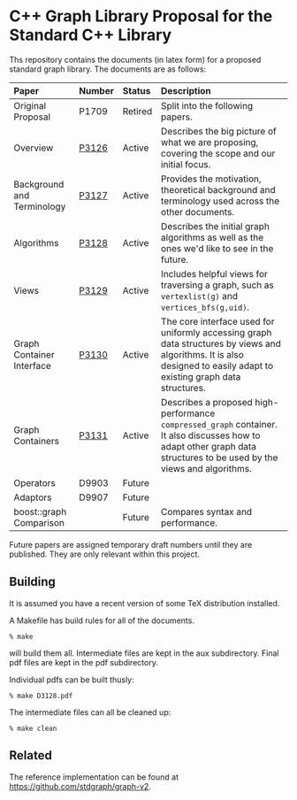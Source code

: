 # C++ Graph Library Proposal for the Standard C++ Library

Ths repository contains the documents (in latex form) for a proposed standard graph library. 
The documents are as follows:

| Paper                           | Number | Status | Description                                                                          | 
| :-------------------------------| :----- | :----- |:-------------------------------------------------------------------------------|
| Original Proposal               | P1709  | Retired | Split into the following papers.                                              |
| Overview                        | [P3126](http:://wg21.link/P3126)  | Active | Describes the big picture of what we are proposing, covering the scope and our initial focus.         |
| Background and Terminology      | [P3127](http:://wg21.link/P3127)  | Active | Provides the motivation, theoretical background and terminology used across the other documents.      |
| Algorithms                      | [P3128](http:://wg21.link/P3128)  | Active | Describes the initial graph algorithms as well as the ones we'd like to see in the future.            |
| Views                           | [P3129](http:://wg21.link/P3129)  | Active | Includes helpful views for traversing a graph, such as `vertexlist(g)` and `vertices_bfs(g,uid)`.     |
| Graph Container Interface       | [P3130](http:://wg21.link/P3130)  | Active | The core interface used for uniformly accessing graph data structures by views and algorithms. It is also designed to easily adapt to existing graph data structures. |
| Graph Containers                | [P3131](http:://wg21.link/P3131)  | Active | Describes a proposed high-performance `compressed_graph` container. It also discusses how to adapt other graph data structures to be used by the views and algorithms. |
| Operators                       | D9903 | Future |                        |
| Adaptors                        | D9907 | Future |                         |
| boost::graph Comparison         |       | Future | Compares syntax and performance.      |

Future papers are assigned temporary draft numbers until they are published. They are only relevant within this project.

## Building

It is assumed you have a recent version of some TeX distribution installed.

A Makefile has build rules for all of the documents.

```
% make
```
will build them all.  Intermediate files are kept in the aux subdirectory.  Final pdf files are kept in the pdf subdirectory.


Individual pdfs can be built thusly:
```
% make D3128.pdf
```

The intermediate files can all be cleaned up:
```
% make clean
```

## Related
The reference implementation can be found at https://github.com/stdgraph/graph-v2.
